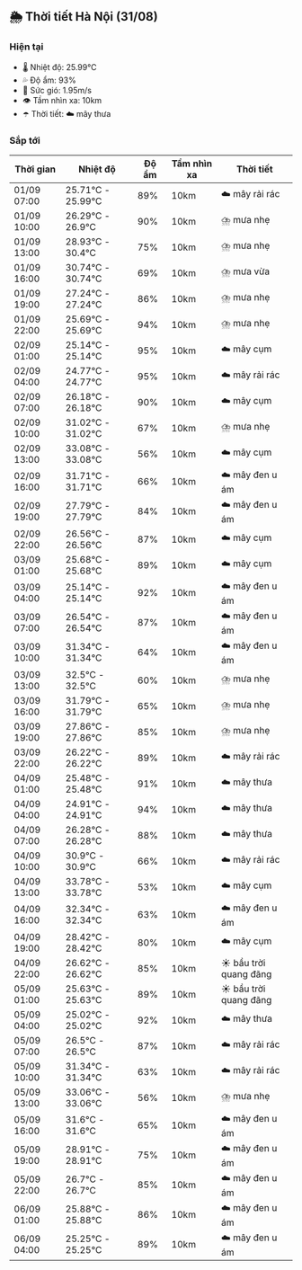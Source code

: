 ## 🌦️ Thời tiết Hà Nội (31/08)

### Hiện tại

- 🌡️ Nhiệt độ: 25.99℃
- 💦 Độ ẩm: 93%
- 💨 Sức gió: 1.95m/s
- 👁️ Tầm nhìn xa: 10km
- ☂️ Thời tiết: ☁️ mây thưa

### Sắp tới

| Thời gian | Nhiệt độ | Độ ẩm | Tầm nhìn xa | Thời tiết |
| --- | --- | --- | --- | --- |
| 01/09 07:00 | 25.71℃ - 25.99℃ | 89% | 10km | ☁️ mây rải rác |
| 01/09 10:00 | 26.29℃ - 26.9℃ | 90% | 10km | ⛈️ mưa nhẹ |
| 01/09 13:00 | 28.93℃ - 30.4℃ | 75% | 10km | ⛈️ mưa nhẹ |
| 01/09 16:00 | 30.74℃ - 30.74℃ | 69% | 10km | ⛈️ mưa vừa |
| 01/09 19:00 | 27.24℃ - 27.24℃ | 86% | 10km | ⛈️ mưa nhẹ |
| 01/09 22:00 | 25.69℃ - 25.69℃ | 94% | 10km | ⛈️ mưa nhẹ |
| 02/09 01:00 | 25.14℃ - 25.14℃ | 95% | 10km | ☁️ mây cụm |
| 02/09 04:00 | 24.77℃ - 24.77℃ | 95% | 10km | ☁️ mây rải rác |
| 02/09 07:00 | 26.18℃ - 26.18℃ | 90% | 10km | ☁️ mây cụm |
| 02/09 10:00 | 31.02℃ - 31.02℃ | 67% | 10km | ⛈️ mưa nhẹ |
| 02/09 13:00 | 33.08℃ - 33.08℃ | 56% | 10km | ☁️ mây cụm |
| 02/09 16:00 | 31.71℃ - 31.71℃ | 66% | 10km | ☁️ mây đen u ám |
| 02/09 19:00 | 27.79℃ - 27.79℃ | 84% | 10km | ☁️ mây đen u ám |
| 02/09 22:00 | 26.56℃ - 26.56℃ | 87% | 10km | ☁️ mây cụm |
| 03/09 01:00 | 25.68℃ - 25.68℃ | 89% | 10km | ☁️ mây cụm |
| 03/09 04:00 | 25.14℃ - 25.14℃ | 92% | 10km | ☁️ mây đen u ám |
| 03/09 07:00 | 26.54℃ - 26.54℃ | 87% | 10km | ☁️ mây đen u ám |
| 03/09 10:00 | 31.34℃ - 31.34℃ | 64% | 10km | ☁️ mây đen u ám |
| 03/09 13:00 | 32.5℃ - 32.5℃ | 60% | 10km | ⛈️ mưa nhẹ |
| 03/09 16:00 | 31.79℃ - 31.79℃ | 65% | 10km | ⛈️ mưa nhẹ |
| 03/09 19:00 | 27.86℃ - 27.86℃ | 85% | 10km | ⛈️ mưa nhẹ |
| 03/09 22:00 | 26.22℃ - 26.22℃ | 89% | 10km | ☁️ mây rải rác |
| 04/09 01:00 | 25.48℃ - 25.48℃ | 91% | 10km | ☁️ mây thưa |
| 04/09 04:00 | 24.91℃ - 24.91℃ | 94% | 10km | ☁️ mây thưa |
| 04/09 07:00 | 26.28℃ - 26.28℃ | 88% | 10km | ☁️ mây thưa |
| 04/09 10:00 | 30.9℃ - 30.9℃ | 66% | 10km | ☁️ mây rải rác |
| 04/09 13:00 | 33.78℃ - 33.78℃ | 53% | 10km | ☁️ mây cụm |
| 04/09 16:00 | 32.34℃ - 32.34℃ | 63% | 10km | ☁️ mây đen u ám |
| 04/09 19:00 | 28.42℃ - 28.42℃ | 80% | 10km | ☁️ mây cụm |
| 04/09 22:00 | 26.62℃ - 26.62℃ | 85% | 10km | ☀️ bầu trời quang đãng |
| 05/09 01:00 | 25.63℃ - 25.63℃ | 89% | 10km | ☀️ bầu trời quang đãng |
| 05/09 04:00 | 25.02℃ - 25.02℃ | 92% | 10km | ☁️ mây thưa |
| 05/09 07:00 | 26.5℃ - 26.5℃ | 87% | 10km | ☁️ mây rải rác |
| 05/09 10:00 | 31.34℃ - 31.34℃ | 63% | 10km | ☁️ mây rải rác |
| 05/09 13:00 | 33.06℃ - 33.06℃ | 56% | 10km | ⛈️ mưa nhẹ |
| 05/09 16:00 | 31.6℃ - 31.6℃ | 65% | 10km | ☁️ mây đen u ám |
| 05/09 19:00 | 28.91℃ - 28.91℃ | 75% | 10km | ☁️ mây đen u ám |
| 05/09 22:00 | 26.7℃ - 26.7℃ | 85% | 10km | ☁️ mây đen u ám |
| 06/09 01:00 | 25.88℃ - 25.88℃ | 86% | 10km | ☁️ mây đen u ám |
| 06/09 04:00 | 25.25℃ - 25.25℃ | 89% | 10km | ☁️ mây đen u ám |
